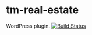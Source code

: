 # tm-real-estate
WordPress plugin. [![Build Status](https://travis-ci.org/gcofficial/cherry-framework.svg?branch=master)](https://travis-ci.org/gcofficial/cherry-framework)
